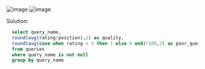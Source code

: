 ![image](https://github.com/user-attachments/assets/29c31a6d-c9bd-4f41-ab7c-a5c80a5f8db9)
![image](https://github.com/user-attachments/assets/1bf4f4ce-22e0-4441-8c6d-d5c99bad2484)

Solution:
```sql
  select query_name, 
  round(avg(rating/position),2) as quality, 
  round(avg(case when rating < 3 then 1 else 0 end)*100,2) as poor_query_percentage
  from queries
  where query_name is not null
  group by query_name
```
